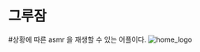 # 그루잠
#상황에 따른 asmr 을 재생할 수 있는 어플이다.
![home_logo](https://user-images.githubusercontent.com/48500333/59329754-a05b6d80-8d2a-11e9-8b74-bd865bd1d39a.png)
